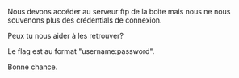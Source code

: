 Nous devons accéder au serveur ftp de la boite mais nous ne nous souvenons plus des crédentials
de connexion.

Peux tu nous aider à les retrouver?

Le flag est au format "username:password".

Bonne chance.
